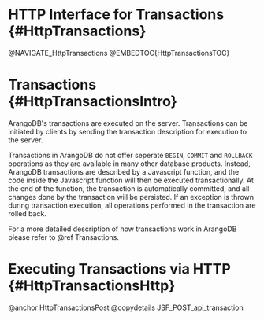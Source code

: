 HTTP Interface for Transactions {#HttpTransactions}
===================================================

@NAVIGATE_HttpTransactions
@EMBEDTOC{HttpTransactionsTOC}

Transactions {#HttpTransactionsIntro}
=====================================

ArangoDB's transactions are executed on the server. Transactions can be 
initiated by clients by sending the transaction description for execution to
the server.

Transactions in ArangoDB do not offer seperate `BEGIN`, `COMMIT` and `ROLLBACK`
operations as they are available in many other database products. 
Instead, ArangoDB transactions are described by a Javascript function, and the 
code inside the Javascript function will then be executed transactionally.
At the end of the function, the transaction is automatically committed, and all
changes done by the transaction will be persisted. If an exception is thrown
during transaction execution, all operations performed in the transaction are
rolled back.

For a more detailed description of how transactions work in ArangoDB please
refer to @ref Transactions. 

Executing Transactions via HTTP {#HttpTransactionsHttp}
=======================================================

@anchor HttpTransactionsPost
@copydetails JSF_POST_api_transaction

